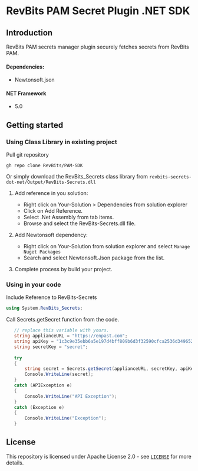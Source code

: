 ﻿# RevBits PAM Secret Plugin .NET SDK

## Introduction

RevBits PAM secrets manager plugin securely fetches secrets from RevBits PAM.

#### Dependencies:
- Newtonsoft.json

#### NET Framework
- 5.0

## Getting started

### Using Class Library in existing project
Pull git repository

```
gh repo clone RevBits/PAM-SDK
```

Or simply download the RevBits_Secrets class library from ``revbits-secrets-dot-net/Output/RevBits-Secrets.dll``

1. Add reference in you solution:
   - Right click on Your-Solution > Dependencies from solution explorer
   - Click on Add Reference.
   - Select .Net Assembly from tab items.
   - Browse and select the RevBits-Secrets.dll file.


2. Add Newtonsoft dependency:
   - Right click on Your-Solution from solution explorer and select `Manage Nuget Packages`
   - Search and select Newtonsoft.Json package from the list.


3. Complete process by build your project.

### Using in your code

Include Reference to RevBits-Secrets
```cs
using System.RevBits_Secrets;
```

Call Secrets.getSecret function from the code.

```csharp
   // replace this variable with yours.
   string applianceURL = "https://enpast.com";
   string apiKey = "1c3c9e35ebb6a5e197d4bff809b6d3f32590cfca2536d3496526bb0daa9f047213ecbfe61ea32bbb3044f3a11a1da63f8f3b5f67c96a30836c799";
   string secretKey = "secret";
   
   try
   {
       string secret = Secrets.getSecret(applianceURL, secretKey, apiKey).GetAwaiter().GetResult();
       Console.WriteLine(secret);
   }
   catch (APIException e)
   {
       Console.WriteLine("API Exception");
   }
   catch (Exception e)
   {
       Console.WriteLine("Exception");
   }
```



## License

This repository is licensed under Apache License 2.0 - see [`LICENSE`](../LICENSE.md) for more details.
